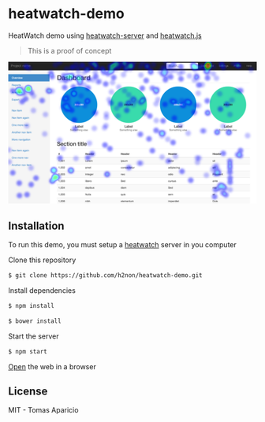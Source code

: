 # heatwatch-demo

HeatWatch demo using [heatwatch-server](https://github.com/h2non/heatwatch) and [heatwatch.js](https://github.com/h2non/heatwatch.js)

> This is a proof of concept

![heatwatch](https://github.com/h2non/heatwatch-demo/raw/master/screenshot.png "HeatWatch ScreenShot")

## Installation

To run this demo, you must setup a [heatwatch](https://github.com/h2non/heatwatch) server in you computer

Clone this repository
```bash
$ git clone https://github.com/h2non/heatwatch-demo.git
```
Install dependencies
```bash
$ npm install
```
```bash
$ bower install
```

Start the server
```bash
$ npm start
```

[Open](http://localhost:8088) the web in a browser

## License

MIT - Tomas Aparicio
